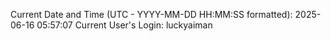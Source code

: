 Current Date and Time (UTC - YYYY-MM-DD HH:MM:SS formatted): 2025-06-16 05:57:07
Current User's Login: luckyaiman
